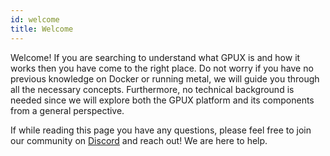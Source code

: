 ```yaml
---
id: welcome
title: Welcome
---
```


Welcome! If you are searching to understand what GPUX is and how it works then you have come to the right place. Do not worry if you have no previous knowledge on Docker or running metal, we will guide you through all the necessary concepts. Furthermore, no technical background is needed since we will explore both the GPUX platform and its components from a general perspective.

If while reading this page you have any questions, please feel free to join our community on [Discord](https://discord.com/invite/jjBSjSF) and reach out! We are here to help.

